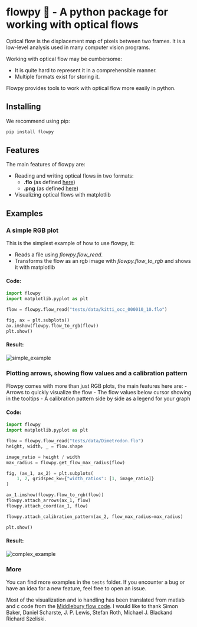 # flowpy 💾 - A python package for working with optical flows

Optical flow is the displacement map of pixels between two frames. It is a low-level analysis used in many computer vision programs.

Working with optical flow may be cumbersome:
- It is quite hard to represent it in a comprehensible manner.
- Multiple formats exist for storing it.

Flowpy provides tools to work with optical flow more easily in python.

## Installing

We recommend using pip:
```bash
pip install flowpy
```

## Features

The main features of flowpy are:
- Reading and writing optical flows in two formats:
    - **.flo** (as defined [here](http://vision.middlebury.edu/flow/))
    - **.png** (as defined [here](http://www.cvlibs.net/datasets/kitti/eval_scene_flow.php?benchmark=flow))
- Visualizing optical flows with matplotlib

## Examples

### A simple RGB plot

This is the simplest example of how to use flowpy, it:
- Reads a file using *flowpy.flow_read*.
- Transforms the flow as an rgb image with *flowpy.flow_to_rgb* and shows it with matplotlib

#### Code:
```python
import flowpy
import matplotlib.pyplot as plt

flow = flowpy.flow_read("tests/data/kitti_occ_000010_10.flo")

fig, ax = plt.subplots()
ax.imshow(flowpy.flow_to_rgb(flow))
plt.show()
```

#### Result:
![simple_example]

### Plotting arrows, showing flow values and a calibration pattern

Flowpy comes with more than just RGB plots, the main features here are:
    - Arrows to quickly visualize the flow
    - The flow values below cursor showing in the tooltips
    - A calibration pattern side by side as a legend for your graph

#### Code:
```python
import flowpy
import matplotlib.pyplot as plt

flow = flowpy.flow_read("tests/data/Dimetrodon.flo")
height, width, _ = flow.shape

image_ratio = height / width
max_radius = flowpy.get_flow_max_radius(flow)

fig, (ax_1, ax_2) = plt.subplots(
    1, 2, gridspec_kw={"width_ratios": [1, image_ratio]}
)

ax_1.imshow(flowpy.flow_to_rgb(flow))
flowpy.attach_arrows(ax_1, flow)
flowpy.attach_coord(ax_1, flow)

flowpy.attach_calibration_pattern(ax_2, flow_max_radius=max_radius)

plt.show()
```

#### Result:
![complex_example]

### More

You can find more examples in the `tests` folder.
If you encounter a bug or have an idea for a new feature, feel free to open an issue.

Most of the visualization and io handling has been translated from matlab and c code from the [Middlebury flow code](http://vision.middlebury.edu/flow/code/flow-code/).
I would like to thank Simon Baker, Daniel Scharste, J. P. Lewis, Stefan Roth, Michael J. Blackand Richard Szeliski.

[simple_example]: https://raw.githubusercontent.com/mickaelseznec/flowpy/master/static/example_0.png "Displaying an optical flow as an RGB image"
[complex_example]: https://raw.githubusercontent.com/mickaelseznec/flowpy/master/static/example_1.png "Displaying an optical flow as an RGB image with arrows, tooltip and legend"
